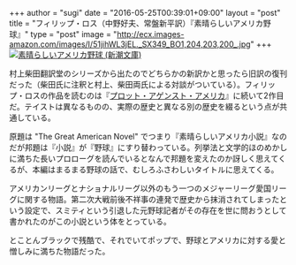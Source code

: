 +++
author = "sugi"
date = "2016-05-25T00:39:01+09:00"
layout = "post"
title = "フィリップ・ロス（中野好夫、常盤新平訳）『素晴らしいアメリカ野球』"
type = "post"
image = "http://ecx.images-amazon.com/images/I/51jihWL3jEL._SX349_BO1,204,203,200_.jpg"
+++
<a href="http://www.amazon.co.jp/exec/obidos/ASIN/410220041X/chezsugi-22/ref=nosim/" name="amazletlink" target="_blank"><img src="http://ecx.images-amazon.com/images/I/51jihWL3jEL.jpg" alt="素晴らしいアメリカ野球 (新潮文庫)" class="alignleft" /></a>

村上柴田翻訳堂のシリーズから出たのでどちらかの新訳かと思ったら旧訳の復刊だった（柴田氏に注釈と村上、柴田両氏による対談がついている）。フィリップ・ロスの作品を読むのは『[プロット・アゲンスト・アメリカ](/book/5668/)』に続いて2作目だ。テイストは異なるものの、実際の歴史と異なる別の歴史を綴るという点が共通している。

原題は "The Great American Novel" でつまり『素晴らしいアメリカ小説』なのだが邦題は『小説』が『野球』にすり替わっている。列挙法と文学的ほのめかしに満ちた長いプロローグを読んでいるとなんで邦題を変えたのか訝しく思えてくるが、本編はまるまる野球の話で、むしろふさわしいタイトルに思えてくる。

アメリカンリーグとナショナルリーグ以外のもう一つのメジャーリーグ愛国リーグに関する物語。第二次大戦前後不祥事の連発で歴史から抹消されてしまったという設定で、スミティという引退した元野球記者がその存在を世に問おうとして書かれたのがこの小説という体をとっている。

とことんブラックで残酷で、それでいてポップで、野球とアメリカに対する愛と憎しみに満ちた物語だった。
